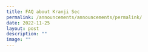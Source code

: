 ```yaml
---
title: FAQ about Kranji Sec
permalink: /announcements/announcements/permalink/
date: 2022-11-25
layout: post
description: ""
image: ""
---
```


